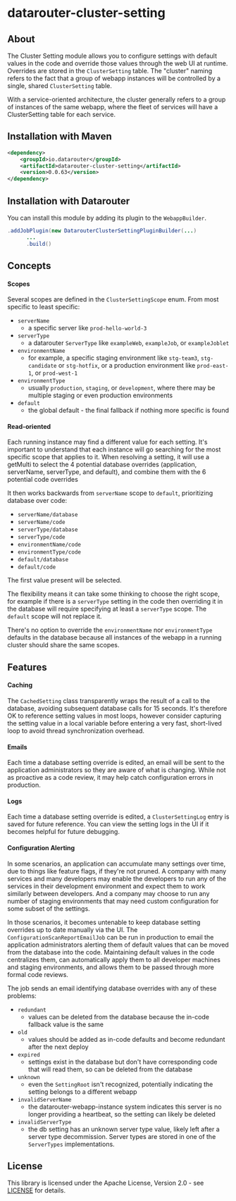 # datarouter-cluster-setting

## About

The Cluster Setting module allows you to configure settings with default values in the code and override those values
through the web UI at runtime.  Overrides are stored in the `ClusterSetting` table.  The "cluster" naming refers to the 
fact that a group of webapp instances will be controlled by a single, shared `ClusterSetting` table.

With a service-oriented architecture, the cluster generally refers to a group of instances of the
same webapp, where the fleet of services will have a ClusterSetting table for each service.

## Installation with Maven

```xml
<dependency>
	<groupId>io.datarouter</groupId>
	<artifactId>datarouter-cluster-setting</artifactId>
	<version>0.0.63</version>
</dependency>
```

## Installation with Datarouter

You can install this module by adding its plugin to the `WebappBuilder`.

```java
.addJobPlugin(new DatarouterClusterSettingPluginBuilder(...)
      ...
      .build()
```

## Concepts

#### Scopes

Several scopes are defined in the `ClusterSettingScope` enum.  From most specific to least specific:

- `serverName`
  - a specific server like `prod-hello-world-3`
- `serverType`
  - a datarouter `ServerType` like `exampleWeb`, `exampleJob`, or `exampleJoblet`
- `environmentName`
  - for example, a specific staging environment like `stg-team3`, `stg-candidate` or `stg-hotfix`, or a production
  environment like `prod-east-1`, or `prod-west-1`
- `environmentType`
  - usually `production`, `staging`, or `development`, where there may be multiple staging or even production 
  environments
- `default`
  - the global default - the final fallback if nothing more specific is found

#### Read-oriented

Each running instance may find a different value for each setting.  It's important to understand that each instance
will go searching for the most specific scope that applies to it.  When resolving a setting, it will use a getMulti
to select the 4 potential database overrides (application, serverName, serverType, and default), and combine them with
the 6 potential code overrides

It then works backwards from `serverName` scope to `default`, prioritizing database over code:

- `serverName/database`
- `serverName/code`
- `serverType/database`
- `serverType/code`
- `environmentName/code`
- `environmentType/code`
- `default/database`
- `default/code`

The first value present will be selected.

The flexibility means it can take some thinking to choose the right scope, for
example if there is a `serverType` setting in the code then overriding it in the database will require specifying
at least a `serverType` scope.  The `default` scope will not replace it.

There's no option to override the `environmentName` nor `environmentType` defaults in the 
database because all instances of the webapp in a running cluster should share the same scopes.

## Features

#### Caching

The `CachedSetting` class transparently wraps the result of a call to the database, avoiding subsequent database calls 
for 15 seconds. It's therefore OK to reference setting values in most loops, however consider capturing the setting 
value in a local variable before entering a very fast, short-lived loop to avoid thread synchronization overhead.

#### Emails

Each time a database setting override is edited, an email will be sent to the application administrators so they are
aware of what is changing.  While not as proactive as a code review, it may help catch configuration errors in
production.

#### Logs

Each time a database setting override is edited, a `ClusterSettingLog` entry is saved for future reference.  You can 
view the setting logs in the UI if it becomes helpful for future debugging.

#### Configuration Alerting

In some scenarios, an application can accumulate many settings over time, due to things like feature flags, if they're
not pruned.  A company with many services and many developers may enable the developers to run any of the services in 
their development environment and expect them to work similarly between developers.  And a company may choose to run any
number of staging environments that may need custom configuration for some subset of the settings.

In those scenarios, it becomes untenable to keep database setting overrides up to date manually via the UI.  The
`ConfigurationScanReportEmailJob` can be run in production to email the application administrators alerting them of
default values that can be moved from the database into the code.  Maintaining default values in the code centralizes
them, can automatically apply them to all developer machines and staging environments, and allows them to be passed
through more formal code reviews.

The job sends an email identifying database overrides with any of these problems:

- `redundant`
  - values can be deleted from the database because the in-code fallback value is the same
- `old`
  - values should be added as in-code defaults and become redundant after the next deploy
- `expired`
  - settings exist in the database but don't have corresponding code that will read them, so can be deleted from the
  database
- `unknown`
  - even the `SettingRoot` isn't recognized, potentially indicating the setting belongs to a different webapp
- `invalidServerName`
  - the datarouter-webapp-instance system indicates this server is no longer providing a heartbeat, so the setting can
  likely be deleted
- `invalidServerType`
  - the db setting has an unknown server type value, likely left after a server type decommission. Server
  types are stored in one of the `ServerTypes` implementations.

## License

This library is licensed under the Apache License, Version 2.0 - see [LICENSE](../LICENSE) for details.
